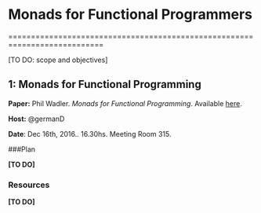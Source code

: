 # Monads for Functional Programmers
===========================================================================

[TO DO: scope and objectives]


## 1: Monads for Functional Programming


**Paper:** Phil Wadler. _Monads for Functional Programming_. Available [here](http://homepages.inf.ed.ac.uk/wadler/papers/marktoberdorf/baastad.pdf).

**Host:** @germanD

**Date**: Dec 16th, 2016.. 16.30hs. Meeting Room 315.


###Plan

**[TO DO]**

### Resources ###

**[TO DO]**